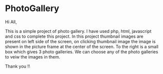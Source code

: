 # PhotoGallery

Hi All,

This is a simple project of photo gallery. I have used php, html, javascript and css to complete this project.
In this project thumbnail images are present on left side of the screen, on clicking thumbnail image the image is shown in 
the picture frame at the center of the screen. To the right is a small box which gives 3 photo galleries. We can choose any of the 
photo galleries to veiw the images in them.


Thank you !! 
